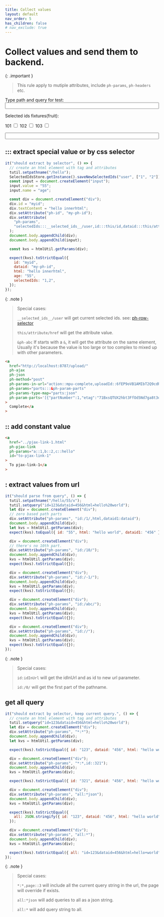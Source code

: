 ```yaml
---
title: Collect values
layout: default
nav_order: 5
has_children: false
# nav_exclude: true
---
```


# Collect values and send them to backend.

{: .important }

> This rule apply to mutiple attributes, include `ph-params`, `ph-headers` etc.

<div x-data="{tourl: '', 
params: 'ids:::__selected_ids__/fruit,cat::abc,frompath:/0/,fromqs:qa',
somethingChanged: 1
}"
x-on:selector-changed.window="somethingChanged++"
>
<label>Type path and query for test:
<input type="text"
 x-model="tourl"
 x-on:input="history.pushState(null, '', tourl);somethingChanged++;"
 name="to-url" style="width: 100%;"/>
</label>

<p>Selected ids fixtures(fruit):</p>

<form>
<label>101
    <input type="checkbox" ph-row-selector="fruit" id="_row_101"/>
    </label>
<label>102
    <input type="checkbox" ph-row-selector="fruit" id="_row_102"/>
    </label>
<label>103
    <input type="checkbox" ph-row-selector="fruit" id="_row_103"/>
    </label>
</form>
<div>
  <p style="font-weight: bold;"
   x-effect="somethingChanged &&
  $nextTick(() => ($el.innerHTML=ph.fullUrl($refs.pathinput, window.location.pathname)))"
  x-init="$nextTick(() => $el.innerHTML=ph.fullUrl($refs.pathinput, window.location.pathname))"></p>
  <input type="text"
   x-bind:ph-params="params" 
   x-model="params"
   x-ref="pathinput"
   name="abc"
   spellcheck="false"
   x-on:input.debounce.750ms="somethingChanged++"
   value="" 
   style="width:100%;" />
</div>
</div>

## ::: extract special value or by css selector

```javascript
it("should extract by selector", () => {
  // create an html element with tag and attributes
  tutil.setpathname("/hello");
  SelectedIdsStore.getInstance().saveNewSelectedIds("user", ["1", "2"]);
  const input = document.createElement("input");
  input.value = "55";
  input.name = "age";

  const div = document.createElement("div");
  div.id = "myid";
  div.textContent = "hello innerhtml";
  div.setAttribute("ph-id", "my-ph-id");
  div.setAttribute(
    "ph-params",
    "selectedIds:::__selected_ids__/user,id:::this/id,dataid:::this/attribute/ph-id,html:::this/innerHTML,age:::input[name=age]/value"
  );
  document.body.appendChild(div);
  document.body.appendChild(input);

  const kvs = htmlUtil.getParams(div);

  expect(kvs).toStrictEqual({
    id: "myid",
    dataid: "my-ph-id",
    html: "hello innerhtml",
    age: "55",
    selectedIds: "1,2",
  });
});
```

{: .note }

> Special cases:
>
> `__selected_ids__/user` will get current selected ids. see: [ph-row-selector](/helpers/ph-row-selector/)
>
> `this/attribute/href` will get the attribute value.
>
> `&ph-abc` If starts with a `&`, it will get the attribute on the same element, Usually it's because the value is too large or too complex to mixed up with other parameters.

```html
<a
  href="http://localhost:8787/upload/"
  ph-ajax
  ph-json
  ph-method="post"
  ph-params-in-url="action::mpu-complete,uploadId::6fEP9oVB1AMIbT2Q9cdRLS2-WTe0-vsd7Ew1uMULrh1VVwR1BDxedoHKtxH-ijFtUknWUH9z1h01IE7gw1IqiVMzQ4JtDbRfn0f-b_fuVHTmLbQ_XySDLYv5U5P01Bw1i-v03StYlUOvUtqlJX8ZJSMpOXAcH-WObrh8WWV6Uas"
  ph-params="parts:::&ph-param-parts"
  ph-params-type-map="parts:json"
  ph-param-parts='[{"partNumber":1,"etag":"71BxsQTUX2hbt3FfOd5Nd7ga8t3dbh22zQ0_N2v63R1d1cgUC4cFja2MWBpV79AE_HqxIhn4ThnY69shI4RMtufkZpLPtE7hSxxqkylgcil6_f5zhGDqqmnlriemygKD2mRmPhsOvJd-AOHvQJGpPVHiVrQILwgdSkTJM1Ux11Q"}]'
>
  Complete</a
>
```

## :: add constant value

```html
<a
  href="../pjax-link-1.html"
  ph-pjax-link
  ph-params="a::1,b::2,c::hello"
  id="to-pjax-link-1"
>
  To pjax-link-1</a
>
```

## : extract values from url

```javascript
it("should parse from query", () => {
  tutil.setpathname("/hello/55/x");
  tutil.setquery("id=123&dataid=456&html=hello%20world");
  let div = document.createElement("div");
  // zero based path parts
  div.setAttribute("ph-params", "id:/1/,html,dataid1:dataid");
  document.body.appendChild(div);
  let kvs = htmlUtil.getParams(div);
  expect(kvs).toEqual({ id: "55", html: "hello world", dataid1: "456" });

  div = document.createElement("div");
  // there's no 10th part.
  div.setAttribute("ph-params", "id:/10/");
  document.body.appendChild(div);
  kvs = htmlUtil.getParams(div);
  expect(kvs).toStrictEqual({});

  div = document.createElement("div");
  div.setAttribute("ph-params", "id:/-1/");
  document.body.appendChild(div);
  kvs = htmlUtil.getParams(div);
  expect(kvs).toStrictEqual({});

  div = document.createElement("div");
  div.setAttribute("ph-params", "id:/abc/");
  document.body.appendChild(div);
  kvs = htmlUtil.getParams(div);
  expect(kvs).toStrictEqual({});

  div = document.createElement("div");
  div.setAttribute("ph-params", "id://");
  document.body.appendChild(div);
  kvs = htmlUtil.getParams(div);
  expect(kvs).toStrictEqual({});
});
```

{: .note }

> Special cases:
>
> `id:idInUrl` will get the idInUrl and as id to new url parameter.
>
> `id:/0/` will get the first part of the pathname.

## get all query

```javascript
it("should extract by selector, keep current query.", () => {
  // create an html element with tag and attributes
  tutil.setquery("id=123&dataid=456&html=hello%20world");
  let div = document.createElement("div");
  div.setAttribute("ph-params", "*:*");
  document.body.appendChild(div);
  let kvs = htmlUtil.getParams(div);

  expect(kvs).toStrictEqual({ id: "123", dataid: "456", html: "hello world" });

  div = document.createElement("div");
  div.setAttribute("ph-params", "*:*,id::321");
  document.body.appendChild(div);
  kvs = htmlUtil.getParams(div);

  expect(kvs).toStrictEqual({ id: "321", dataid: "456", html: "hello world" });

  div = document.createElement("div");
  div.setAttribute("ph-params", "all:*json");
  document.body.appendChild(div);
  kvs = htmlUtil.getParams(div);

  expect(kvs).toStrictEqual({
    all: JSON.stringify({ id: "123", dataid: "456", html: "hello world" }),
  });

  div = document.createElement("div");
  div.setAttribute("ph-params", "all:*");
  document.body.appendChild(div);
  kvs = htmlUtil.getParams(div);

  expect(kvs).toStrictEqual({ all: "id=123&dataid=456&html=hello+world" });
});
```

{: .note }

> Special cases:
>
> `*:*,page::3` will include all the current query string in the url, the page will override if exists.
>
> `all:*json` will add queries to all as a json string.
>
> `all:*` will add query string to all.
